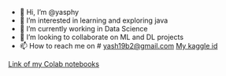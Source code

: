 - 👋 Hi, I’m @yasphy
- 👀 I’m interested in learning and exploring java
- 🌱 I’m currently working in Data Science
- 💞️ I’m looking to collaborate on ML and DL projects
- 📫 How to reach me on # yash19b2@gmail.com
[My kaggle id](https://www.kaggle.com/yashvardhanprasad/code)
<!---
yasphy/yasphy is a ✨ special ✨ repository because its `README.md` (this file) appears on your GitHub profile.
You can click the Preview link to take a look at your changes.
--->
[Link of my Colab notebooks](https://drive.google.com/folderview?id=1YjKu9lXhefNkgWgpZQ4WPhwrmb4YS89U)

